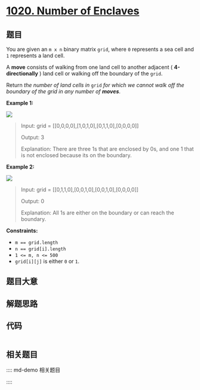 # [1020. Number of Enclaves](https://leetcode.com/problems/number-of-enclaves)

## 题目

You are given an `m x n` binary matrix `grid`, where `0` represents a sea cell
and `1` represents a land cell.

A **move** consists of walking from one land cell to another adjacent (
**4-directionally** ) land cell or walking off the boundary of the `grid`.

Return _the number of land cells in_ `grid` _for which we cannot walk off the
boundary of the grid in any number of **moves**_.



**Example 1:**

![](https://assets.leetcode.com/uploads/2021/02/18/enclaves1.jpg)

> Input: grid = [[0,0,0,0],[1,0,1,0],[0,1,1,0],[0,0,0,0]]
> 
> Output: 3
> 
> Explanation: There are three 1s that are enclosed by 0s, and one 1 that is not enclosed because its on the boundary.

**Example 2:**

![](https://assets.leetcode.com/uploads/2021/02/18/enclaves2.jpg)

> Input: grid = [[0,1,1,0],[0,0,1,0],[0,0,1,0],[0,0,0,0]]
> 
> Output: 0
> 
> Explanation: All 1s are either on the boundary or can reach the boundary.

**Constraints:**

  * `m == grid.length`
  * `n == grid[i].length`
  * `1 <= m, n <= 500`
  * `grid[i][j]` is either `0` or `1`.


## 题目大意

## 解题思路

## 代码

```javascript

```

## 相关题目

:::: md-demo 相关题目

::::
